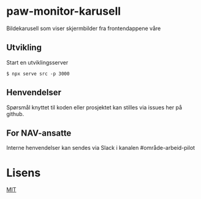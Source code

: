 # paw-monitor-karusell

Bildekarusell som viser skjermbilder fra frontendappene våre

## Utvikling

Start en utviklingsserver

```
$ npx serve src -p 3000
```

## Henvendelser

Spørsmål knyttet til koden eller prosjektet kan stilles via issues her på github.

## For NAV-ansatte

Interne henvendelser kan sendes via Slack i kanalen #område-arbeid-pilot

# Lisens

[MIT](LICENSE)
